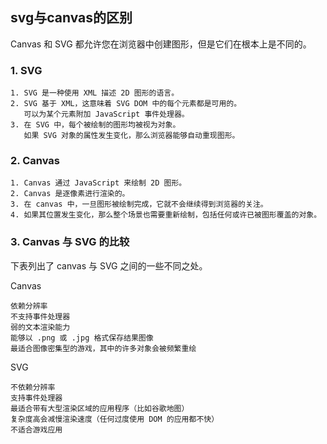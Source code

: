 ## svg与canvas的区别

Canvas 和 SVG 都允许您在浏览器中创建图形，但是它们在根本上是不同的。

### 1. SVG

    1. SVG 是一种使用 XML 描述 2D 图形的语言。
    2. SVG 基于 XML，这意味着 SVG DOM 中的每个元素都是可用的。
       可以为某个元素附加 JavaScript 事件处理器。
    3. 在 SVG 中，每个被绘制的图形均被视为对象。
       如果 SVG 对象的属性发生变化，那么浏览器能够自动重现图形。


### 2. Canvas

    1. Canvas 通过 JavaScript 来绘制 2D 图形。
    2. Canvas 是逐像素进行渲染的。
    3. 在 canvas 中，一旦图形被绘制完成，它就不会继续得到浏览器的关注。
    4. 如果其位置发生变化，那么整个场景也需要重新绘制，包括任何或许已被图形覆盖的对象。


### 3. Canvas 与 SVG 的比较
下表列出了 canvas 与 SVG 之间的一些不同之处。

Canvas

    依赖分辨率
    不支持事件处理器
    弱的文本渲染能力
    能够以 .png 或 .jpg 格式保存结果图像
    最适合图像密集型的游戏，其中的许多对象会被频繁重绘

SVG

    不依赖分辨率
    支持事件处理器
    最适合带有大型渲染区域的应用程序（比如谷歌地图）
    复杂度高会减慢渲染速度（任何过度使用 DOM 的应用都不快）
    不适合游戏应用
